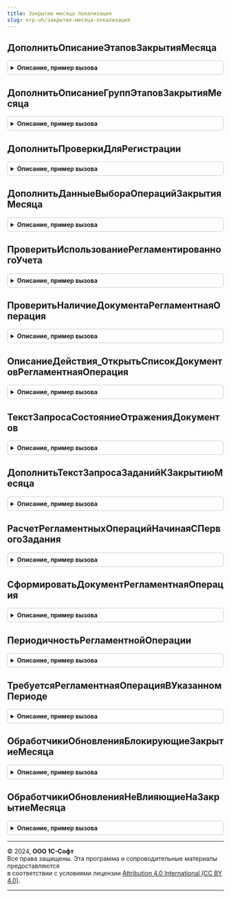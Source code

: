 ```yaml
---
title: Закрытие месяца локализация
slug: erp-uh/закрытие-месяца-локализация
---
```



## ДополнитьОписаниеЭтаповЗакрытияМесяца
<details style="margin: 1em 0; padding: 0.5em; border: 1px solid #ccc; border-radius: 6px;">

<summary style="font-weight: bold; cursor: pointer;">Описание, пример вызова</summary>

```bsl

// Заполнение таблицы этапов закрытия месяца.
// Элементы данной таблицы являются элементами второго уровня в дереве этапов в форме закрытия месяца.
//
// Параметры:
//	ТаблицаЭтапов - см. Обработки.ОперацииЗакрытияМесяца.ИнициализироватьТаблицуОписанияЭтапов
//
Процедура ДополнитьОписаниеЭтаповЗакрытияМесяца(ТаблицаЭтапов) Экспорт
```

Пример вызова
```bsl
ЗакрытиеМесяцаЛокализация.ДополнитьОписаниеЭтаповЗакрытияМесяца(ТаблицаЭтапов) 
```
</details>

## ДополнитьОписаниеГруппЭтаповЗакрытияМесяца
<details style="margin: 1em 0; padding: 0.5em; border: 1px solid #ccc; border-radius: 6px;">

<summary style="font-weight: bold; cursor: pointer;">Описание, пример вызова</summary>

```bsl

// Заполнение таблицы групп этапов закрытия месяца.
// Элементы данной таблицы являются элементами верхнего уровня в дереве этапов в форме закрытия месяца.
//
// Параметры:
//	ТаблицаГруппЭтапов - см. Обработки.ОперацииЗакрытияМесяца.ИнициализироватьТаблицуОписанияГруппЭтапов
//
Процедура ДополнитьОписаниеГруппЭтаповЗакрытияМесяца(ТаблицаГруппЭтапов) Экспорт
```

Пример вызова
```bsl
ЗакрытиеМесяцаЛокализация.ДополнитьОписаниеГруппЭтаповЗакрытияМесяца(ТаблицаГруппЭтапов) 
```
</details>

## ДополнитьПроверкиДляРегистрации
<details style="margin: 1em 0; padding: 0.5em; border: 1px solid #ccc; border-radius: 6px;">

<summary style="font-weight: bold; cursor: pointer;">Описание, пример вызова</summary>

```bsl

// Заполняет проверки, выполняемые в рамках закрытия месяца.
//
// Параметры:
//	ТаблицаПроверок - см. АудитСостоянияСистемыПереопределяемый.ЗаполнитьПроверкиДляРегистрации.
//
Процедура ДополнитьПроверкиДляРегистрации(ТаблицаПроверок) Экспорт
```

Пример вызова
```bsl
ЗакрытиеМесяцаЛокализация.ДополнитьПроверкиДляРегистрации(ТаблицаПроверок) 
```
</details>

## ДополнитьДанныеВыбораОперацийЗакрытияМесяца
<details style="margin: 1em 0; padding: 0.5em; border: 1px solid #ccc; border-radius: 6px;">

<summary style="font-weight: bold; cursor: pointer;">Описание, пример вызова</summary>

```bsl


// Дополняет список операций закрытия месяца, использующих механизм заданий к закрытию месяца.
//
// Параметры:
// 	ДанныеВыбора - СписокЗначений -
//
Процедура ДополнитьДанныеВыбораОперацийЗакрытияМесяца(ДанныеВыбора) Экспорт
```

Пример вызова
```bsl
ЗакрытиеМесяцаЛокализация.ДополнитьДанныеВыбораОперацийЗакрытияМесяца(ДанныеВыбора) 
```
</details>

## ПроверитьИспользованиеРегламентированногоУчета
<details style="margin: 1em 0; padding: 0.5em; border: 1px solid #ccc; border-radius: 6px;">

<summary style="font-weight: bold; cursor: pointer;">Описание, пример вызова</summary>

```bsl

//++ НЕ УТ

// Проверяет использование регламентированного учета в рассчитываемом периоде.
//
// Параметры:
//	ПараметрыОбработчика - Структура - параметры обработчика события этапа.
//	ИзменятьСостояниеЭтапа - Булево -
//
// Возвращаемое значение:
//	Булево - признак использования регламентированного учета.
//
Функция ПроверитьИспользованиеРегламентированногоУчета(ПараметрыОбработчика, ИзменятьСостояниеЭтапа = Истина) Экспорт
```

Пример вызова
```bsl
Результат = ЗакрытиеМесяцаЛокализация.ПроверитьИспользованиеРегламентированногоУчета(ПараметрыОбработчика, ИзменятьСостояниеЭтапа);
```
</details>

## ПроверитьНаличиеДокументаРегламентнаяОперация
<details style="margin: 1em 0; padding: 0.5em; border: 1px solid #ccc; border-radius: 6px;">

<summary style="font-weight: bold; cursor: pointer;">Описание, пример вызова</summary>

```bsl

// Проверяет наличие документов "Регламентная операция".
//
// Параметры:
//	ПараметрыОбработчика 			   - Структура - параметры обработчика события этапа
//	ТипОперации							- Неопределено
//++ Локализация
//										- ПеречислениеСсылка.ТипыРегламентныхОпераций - тип операции документа
//-- Локализация
//											если не указан, то анализируется типы операций из свойства ТипыРегламентныхОпераций данного этапа
//	ИмяТаблицыОтбораОрганизаций 	   - Строка - имя временной таблицы для отбора документов по организациям
//											организации в указанной таблице должны находиться в поле с именем "Ссылка"
//											если таблица не указана, то отбираются все организации из свойства МассивОрганизаций
//	ДляЭтапаИспользуетсяРегистрЗаданий - Булево - признак того, что для данного этапа используется один из регистров "ЗаданияК...".
//
// Возвращаемое значение:
//	Булево - признак наличия документов.
//
Функция ПроверитьНаличиеДокументаРегламентнаяОперация(ПараметрыОбработчика, Знач ТипОперации = Неопределено, Экспорт
```

Пример вызова
```bsl
Результат = ЗакрытиеМесяцаЛокализация.ПроверитьНаличиеДокументаРегламентнаяОперация(ПараметрыОбработчика, ТипОперации, );
```
</details>

## ОписаниеДействия_ОткрытьСписокДокументовРегламентнаяОперация
<details style="margin: 1em 0; padding: 0.5em; border: 1px solid #ccc; border-radius: 6px;">

<summary style="font-weight: bold; cursor: pointer;">Описание, пример вызова</summary>

```bsl

// Описание действия "Открыть форму списка документов ""Регламентная операция""".
// Отбор по типам операций берется из свойства ТипыРегламентныхОпераций описания этапа закрытия месяца.
//
// Возвращаемое значение:
//	Структура - см. ЗакрытиеМесяцаСервер.СтруктураОписанияДействия
//
Функция ОписаниеДействия_ОткрытьСписокДокументовРегламентнаяОперация() Экспорт
```

Пример вызова
```bsl
Результат = ЗакрытиеМесяцаЛокализация.ОписаниеДействия_ОткрытьСписокДокументовРегламентнаяОперация() 
```
</details>

## ТекстЗапросаСостояниеОтраженияДокументов
<details style="margin: 1em 0; padding: 0.5em; border: 1px solid #ccc; border-radius: 6px;">

<summary style="font-weight: bold; cursor: pointer;">Описание, пример вызова</summary>

```bsl

// Возвращает текст запроса для определения состояния отражения документов в регламентированном учете.
//
// Возвращаемое значение:
//	Строка - текст запроса для определения состояния отражения документов.
//
Функция ТекстЗапросаСостояниеОтраженияДокументов() Экспорт
```

Пример вызова
```bsl
Результат = ЗакрытиеМесяцаЛокализация.ТекстЗапросаСостояниеОтраженияДокументов() 
```
</details>

## ДополнитьТекстЗапросаЗаданийКЗакрытиюМесяца
<details style="margin: 1em 0; padding: 0.5em; border: 1px solid #ccc; border-radius: 6px;">

<summary style="font-weight: bold; cursor: pointer;">Описание, пример вызова</summary>

```bsl

// Дополняет текст запроса механизма формирования заданий закрытия месяца.
//
// Параметры:
// 	Запрос - Запрос - используется для установки параметров запроса.
// 	ТекстЗапроса - Строка - строка с текстом запроса.
// 	ТекстЗапросаВременныхТаблиц - Строка - строка с текстом запроса временных таблиц.
// 	ИменаВременныхТаблиц - Строка - массив имен создаваемых временных таблиц для последующего уничтожения.
Процедура ДополнитьТекстЗапросаЗаданийКЗакрытиюМесяца(Запрос, ТекстЗапроса, ТекстЗапросаВременныхТаблиц, ИменаВременныхТаблиц) Экспорт
```

Пример вызова
```bsl
ЗакрытиеМесяцаЛокализация.ДополнитьТекстЗапросаЗаданийКЗакрытиюМесяца(Запрос, ТекстЗапроса, ТекстЗапросаВременныхТаблиц, ИменаВременныхТаблиц) 
```
</details>

## РасчетРегламентныхОперацийНачинаяСПервогоЗадания
<details style="margin: 1em 0; padding: 0.5em; border: 1px solid #ccc; border-radius: 6px;">

<summary style="font-weight: bold; cursor: pointer;">Описание, пример вызова</summary>

```bsl

// Формирует документы "Регламентная операция" начиная с первого пересчитываемого периода до текущего рассчитываемого периода.
//
// Параметры:
//	ПараметрыОбработчика - Структура - параметры обработчика события этапа
//	ПоОрганизациямДляКоторыхЕстьЗадания	- Булево -
//
Процедура РасчетРегламентныхОперацийНачинаяСПервогоЗадания(ПараметрыОбработчика, ПоОрганизациямДляКоторыхЕстьЗадания) Экспорт
```

Пример вызова
```bsl
ЗакрытиеМесяцаЛокализация.РасчетРегламентныхОперацийНачинаяСПервогоЗадания(ПараметрыОбработчика, ПоОрганизациямДляКоторыхЕстьЗадания) 
```
</details>

## СформироватьДокументРегламентнаяОперация
<details style="margin: 1em 0; padding: 0.5em; border: 1px solid #ccc; border-radius: 6px;">

<summary style="font-weight: bold; cursor: pointer;">Описание, пример вызова</summary>

```bsl

// Формирует документы "Регламентная операция" за один период.
//
// Параметры:
//	ПараметрыОбработчика - Структура - параметры обработчика события этапа
//	МассивОрганизаций - Массив -
//	ТипОперации 		 - Неопределено
//++ Локализация
//						 - ПеречислениеСсылка.ТипыРегламентныхОпераций - тип операции документа
//-- Локализация
//							если не указан, то создаются документы со всеми типами операций из свойства ТипыРегламентныхОпераций данного этапа
//	Период 				 - Дата, Неопределено - период для формирования документов;
//							если период не указан, то формируются документы за текущий рассчитываемый период.
//
// Возвращаемое значение:
//  Неопределено
//++ Локализация
//	,Структура - см. Документы.РегламентнаяОперация.РассчитатьРегламентныеОперации
//-- Локализация
//
Функция СформироватьДокументРегламентнаяОперация(ПараметрыОбработчика, МассивОрганизаций, Знач ТипОперации = Неопределено, Знач Период = Неопределено) Экспорт
```

Пример вызова
```bsl
Результат = ЗакрытиеМесяцаЛокализация.СформироватьДокументРегламентнаяОперация(ПараметрыОбработчика, МассивОрганизаций, ТипОперации, Период);
```
</details>

## ПериодичностьРегламентнойОперации
<details style="margin: 1em 0; padding: 0.5em; border: 1px solid #ccc; border-radius: 6px;">

<summary style="font-weight: bold; cursor: pointer;">Описание, пример вызова</summary>

```bsl

// Возвращает требуемую периодичность указанной регламентной операции.
//
// Параметры:
//	ТипОперации - Неопределено
//++ Локализация
//					- ПеречислениеСсылка.ТипыРегламентныхОпераций - тип операции документа
//-- Локализация
//
// Возвращаемое значение:
//	 ПеречислениеСсылка.Периодичность - периодичность операции.
//
Функция ПериодичностьРегламентнойОперации(ТипОперации) Экспорт
```

Пример вызова
```bsl
Результат = ЗакрытиеМесяцаЛокализация.ПериодичностьРегламентнойОперации(ТипОперации) 
```
</details>

## ТребуетсяРегламентнаяОперацияВУказанномПериоде
<details style="margin: 1em 0; padding: 0.5em; border: 1px solid #ccc; border-radius: 6px;">

<summary style="font-weight: bold; cursor: pointer;">Описание, пример вызова</summary>

```bsl

// Проверяет совпадение указанного периода и периодичности регламентной операции.
//
// Параметры:
//	ТипОперации - Неопределено
//++ Локализация
//				- ПеречислениеСсылка.ТипыРегламентныхОпераций - тип операции документа
//-- Локализация
//	Период 		- Дата - период для формирования документа по данной операции.
//
// Возвращаемое значение:
//	 Булево - признак необходимости формирования документа.
//
Функция ТребуетсяРегламентнаяОперацияВУказанномПериоде(ТипОперации, Период) Экспорт
```

Пример вызова
```bsl
Результат = ЗакрытиеМесяцаЛокализация.ТребуетсяРегламентнаяОперацияВУказанномПериоде(ТипОперации, Период) 
```
</details>

## ОбработчикиОбновленияБлокирующиеЗакрытиеМесяца
<details style="margin: 1em 0; padding: 0.5em; border: 1px solid #ccc; border-radius: 6px;">

<summary style="font-weight: bold; cursor: pointer;">Описание, пример вызова</summary>

```bsl

// Обработчики обновления блокирующие закрытие месяца.
// Параметры:
//  Обработчики - Строка - Обработчики обновления не влияющие на закрытие месяца.
//
Процедура ОбработчикиОбновленияБлокирующиеЗакрытиеМесяца(Обработчики) Экспорт
```

Пример вызова
```bsl
ЗакрытиеМесяцаЛокализация.ОбработчикиОбновленияБлокирующиеЗакрытиеМесяца(Обработчики) 
```
</details>

## ОбработчикиОбновленияНеВлияющиеНаЗакрытиеМесяца
<details style="margin: 1em 0; padding: 0.5em; border: 1px solid #ccc; border-radius: 6px;">

<summary style="font-weight: bold; cursor: pointer;">Описание, пример вызова</summary>

```bsl

// Обработчики обновления не влияющие на закрытие месяца.
// Параметры:
//  Обработчики - Строка - Обработчики обновления не влияющие на закрытие месяца.
//
Процедура ОбработчикиОбновленияНеВлияющиеНаЗакрытиеМесяца(Обработчики) Экспорт
```

Пример вызова
```bsl
ЗакрытиеМесяцаЛокализация.ОбработчикиОбновленияНеВлияющиеНаЗакрытиеМесяца(Обработчики) 
```
</details>

---

© 2024, **ООО 1С-Софт**  
Все права защищены. Эта программа и сопроводительные материалы предоставляются  
в соответствии с условиями лицензии [Attribution 4.0 International (CC BY 4.0)](https://creativecommons.org/licenses/by/4.0/legalcode).

---
